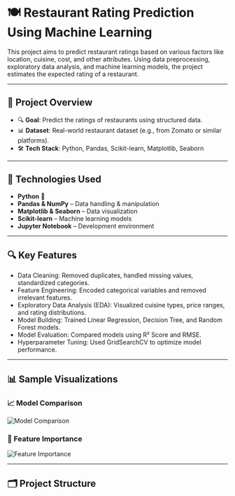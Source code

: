 # 🍽️ Restaurant Rating Prediction Using Machine Learning

This project aims to predict restaurant ratings based on various factors like location, cuisine, cost, and other attributes. Using data preprocessing, exploratory data analysis, and machine learning models, the project estimates the expected rating of a restaurant.

---

## 📌 Project Overview

- 🔍 **Goal**: Predict the ratings of restaurants using structured data.
- 📊 **Dataset**: Real-world restaurant dataset (e.g., from Zomato or similar platforms).
- 🛠️ **Tech Stack**: Python, Pandas, Scikit-learn, Matplotlib, Seaborn

---

## 🧰 Technologies Used

- **Python** 🐍
- **Pandas & NumPy** – Data handling & manipulation
- **Matplotlib & Seaborn** – Data visualization
- **Scikit-learn** – Machine learning models
- **Jupyter Notebook** – Development environment

---

## 🔍 Key Features

- Data Cleaning: Removed duplicates, handled missing values, standardized categories.
- Feature Engineering: Encoded categorical variables and removed irrelevant features.
- Exploratory Data Analysis (EDA): Visualized cuisine types, price ranges, and rating distributions.
- Model Building: Trained Linear Regression, Decision Tree, and Random Forest models.
- Model Evaluation: Compared models using R² Score and RMSE.
- Hyperparameter Tuning: Used GridSearchCV to optimize model performance.

---


## 📊 Sample Visualizations

### 📈 Model Comparison
![Model Comparison](https://github.com/yourusername/your-repo-name/blob/main/Screenshot%20(177).png?raw=true)

### 🌟 Feature Importance
![Feature Importance](https://github.com/yourusername/your-repo-name/blob/main/Screenshot%20(178).png?raw=true)



---

## 🗂️ Project Structure

